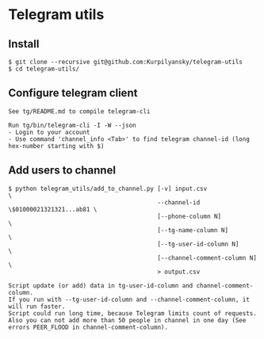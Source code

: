 Telegram utils
=======

## Install

    $ git clone --recursive git@github.com:Kurpilyansky/telegram-utils
    $ cd telegram-utils/

## Configure telegram client

    See tg/README.md to compile telegram-cli

    Run tg/bin/telegram-cli -I -W --json
    - Login to your account
    - Use command 'channel_info <Tab>' to find telegram channel-id (long hex-number starting with $)

## Add users to channel

    $ python telegram_utils/add_to_channel.py [-v] input.csv                       \
                                              --channel-id \$01000021321321...ab81 \
                                              [--phone-column N]                   \
                                              [--tg-name-column N]                 \
                                              [--tg-user-id-column N]              \
                                              [--channel-comment-column N]         \
                                              > output.csv 

    Script update (or add) data in tg-user-id-column and channel-comment-column.
    If you run with --tg-user-id-column and --channel-comment-column, it will run faster.
    Script could run long time, because Telegram limits count of requests.
    Also you can not add more than 50 people in channel in one day (See errors PEER_FLOOD in channel-comment-column).

